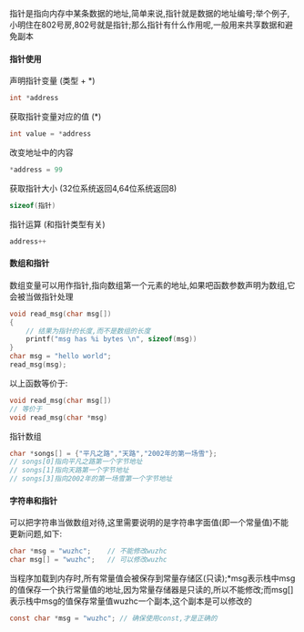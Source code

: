 指针是指向内存中某条数据的地址,简单来说,指针就是数据的地址编号;举个例子,小明住在802号房,802号就是指针;那么指针有什么作用呢,一般用来共享数据和避免副本
#### 指针使用
声明指针变量 (类型 + *)
```c
int *address
```  
获取指针变量对应的值 (*)
```c
int value = *address
```
改变地址中的内容
```c
*address = 99
```
获取指针大小 (32位系统返回4,64位系统返回8)
```c
sizeof(指针)
```
指针运算 (和指针类型有关)
```c
address++
```
#### 数组和指针
数组变量可以用作指针,指向数组第一个元素的地址,如果吧函数参数声明为数组,它会被当做指针处理
```c
void read_msg(char msg[])
{
    // 结果为指针的长度,而不是数组的长度
    printf("msg has %i bytes \n", sizeof(msg))
}
char msg = "hello world";
read_msg(msg);
```
以上函数等价于:
```c
void read_msg(char msg[])
// 等价于
void read_msg(char *msg)
```
指针数组
```c
char *songs[] = {"平凡之路","天路","2002年的第一场雪"};
// songs[0]指向平凡之路第一个字节地址
// songs[1]指向天路第一个字节地址
// songs[3]指向2002年的第一场雪第一个字节地址
```

#### 字符串和指针
可以把字符串当做数组对待,这里需要说明的是字符串字面值(即一个常量值)不能更新问题,如下:
```c
char *msg = "wuzhc";    // 不能修改wuzhc
char msg[] = "wuzhc";   // 可以修改wuzhc
```
当程序加载到内存时,所有常量值会被保存到常量存储区(只读);*msg表示栈中msg的值保存一个执行常量值的地址,因为常量存储器是只读的,所以不能修改;而msg[]表示栈中msg的值保存常量值wuzhc一个副本,这个副本是可以修改的
```c
const char *msg = "wuzhc"; // 确保使用const,才是正确的
```



